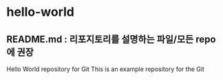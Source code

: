 # hello-world 
## README.md : 리포지토리를 설명하는 파일/모든 repo에 권장
Hello World repository for Git
This is an example repository for the Git

